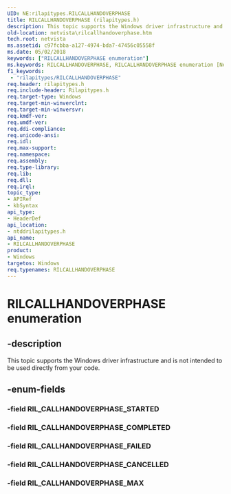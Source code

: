 ```yaml
---
UID: NE:rilapitypes.RILCALLHANDOVERPHASE
title: RILCALLHANDOVERPHASE (rilapitypes.h)
description: This topic supports the Windows driver infrastructure and is not intended to be used directly from your code.
old-location: netvista\rilcallhandoverphase.htm
tech.root: netvista
ms.assetid: c97fcbba-a127-4974-bda7-47456c05558f
ms.date: 05/02/2018
keywords: ["RILCALLHANDOVERPHASE enumeration"]
ms.keywords: RILCALLHANDOVERPHASE, RILCALLHANDOVERPHASE enumeration [Network Drivers Starting with Windows Vista], RIL_CALLHANDOVERPHASE_CANCELLED, RIL_CALLHANDOVERPHASE_COMPLETED, RIL_CALLHANDOVERPHASE_FAILED, RIL_CALLHANDOVERPHASE_MAX, netvista.rilcallhandoverphase, ntddrilapitypes/RILCALLHANDOVERPHASE, ntddrilapitypes/RIL_CALLHANDOVERPHASE_CANCELLED, ntddrilapitypes/RIL_CALLHANDOVERPHASE_COMPLETED, ntddrilapitypes/RIL_CALLHANDOVERPHASE_FAILED, ntddrilapitypes/RIL_CALLHANDOVERPHASE_MAX
f1_keywords:
 - "rilapitypes/RILCALLHANDOVERPHASE"
req.header: rilapitypes.h
req.include-header: Rilapitypes.h
req.target-type: Windows
req.target-min-winverclnt: 
req.target-min-winversvr: 
req.kmdf-ver: 
req.umdf-ver: 
req.ddi-compliance: 
req.unicode-ansi: 
req.idl: 
req.max-support: 
req.namespace: 
req.assembly: 
req.type-library: 
req.lib: 
req.dll: 
req.irql: 
topic_type:
- APIRef
- kbSyntax
api_type:
- HeaderDef
api_location:
- ntddrilapitypes.h
api_name:
- RILCALLHANDOVERPHASE
product:
- Windows
targetos: Windows
req.typenames: RILCALLHANDOVERPHASE
---
```


# RILCALLHANDOVERPHASE enumeration


## -description


This topic supports the Windows driver infrastructure and is not intended to be used directly from your code.


## -enum-fields




### -field RIL_CALLHANDOVERPHASE_STARTED


### -field RIL_CALLHANDOVERPHASE_COMPLETED


### -field RIL_CALLHANDOVERPHASE_FAILED


### -field RIL_CALLHANDOVERPHASE_CANCELLED


### -field RIL_CALLHANDOVERPHASE_MAX

